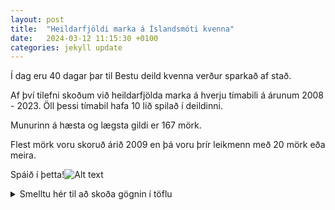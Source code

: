 ```yaml
---
layout: post
title:  "Heildarfjöldi marka á Íslandsmóti kvenna"
date:   2024-03-12 11:15:30 +0100
categories: jekyll update
---
```


Í dag eru 40 dagar þar til Bestu deild kvenna verður sparkað af stað. 

Af því tilefni skoðum við heildarfjölda marka á hverju tímabili á árunum 2008 - 2023. Öll þessi tímabil hafa 10 lið spilað í deildinni. 

Munurinn á hæsta og lægsta gildi er 167 mörk.

Flest mörk voru skoruð árið 2009 en þá voru þrír leikmenn með 20 mörk eða meira.

Spáið í þetta!![Alt text](/images/IMG_1464.JPG "Optional title")


<details>
  <summary>Smelltu hér til að skoða gögnin í töflu</summary>

<table>
  <tr>
    <th>Ár</th>
    <th>Mörk</th>
  </tr>
  <tr>
    <td>2023</td>
    <td>241</td>
  </tr>
  <tr>
    <td>2022</td>
    <td>308</td>
  </tr>
  <tr>
    <td>2021</td>
    <td>301</td>
  </tr>
  <tr>
    <td>2020*</td>
    <td>278</td>
  </tr>
  <tr>
    <td>2019</td>
    <td>310</td>
  </tr>
  <tr>
    <td>2018</td>
    <td>291</td>
  </tr>
  <tr>
    <td>2017</td>
    <td>284</td>
  </tr>
  <tr>
    <td>2016</td>
    <td>263</td>
  </tr>
  <tr>
    <td>2015</td>
    <td>325</td>
  </tr>
  <tr>
    <td>2014</td>
    <td>318</td>
  </tr>
  <tr>
    <td>2013</td>
    <td>345</td>
  </tr>
  <tr>
    <td>2012</td>
    <td>372</td>
  </tr>
  <tr>
    <td>2011</td>
    <td>323</td>
  </tr>
  <tr>
    <td>2010</td>
    <td>351</td>
  </tr>
  <tr>
    <td>2009</td>
    <td>408</td>
  </tr>
  <tr>
    <td>2008</td>
    <td>371</td>
  </tr>
</table>



</details>


<!-- # Heildarfjöldi marka á Íslandsmóti kvenna 2008 - 2023

| Ár  | Mörk |
|-----|------|
| 2008| 371  |
| 2009| 408  |
| 2010| 351  |
| 2011| 323  |
| 2012| 372  |
| 2013| 345  |
| 2014| 318  |
| 2015| 325  |
| 2016| 263  |
| 2017| 284  |
| 2018| 291  |
| 2019| 310  |
| 2020*| 278  |
| 2021| 301  |
| 2022| 308  |
| 2023| 241  | -->



